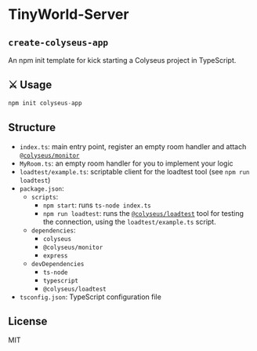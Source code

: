 # TinyWorld-Server

## `create-colyseus-app`

An npm init template for kick starting a Colyseus project in TypeScript.

## :crossed_swords: Usage

```ts
npm init colyseus-app
```

## Structure

- `index.ts`: main entry point, register an empty room handler and attach [`@colyseus/monitor`](https://github.com/colyseus/colyseus-monitor)
- `MyRoom.ts`: an empty room handler for you to implement your logic
- `loadtest/example.ts`: scriptable client for the loadtest tool (see `npm run loadtest`)
- `package.json`:
  - `scripts`:
    - `npm start`: runs `ts-node index.ts`
    - `npm run loadtest`: runs the [`@colyseus/loadtest`](https://github.com/colyseus/colyseus-loadtest/) tool for testing the connection, using the `loadtest/example.ts` script.
  - `dependencies`:
    - `colyseus`
    - `@colyseus/monitor`
    - `express`
  - `devDependencies`
    - `ts-node`
    - `typescript`
    - `@colyseus/loadtest`
- `tsconfig.json`: TypeScript configuration file

## License

MIT
